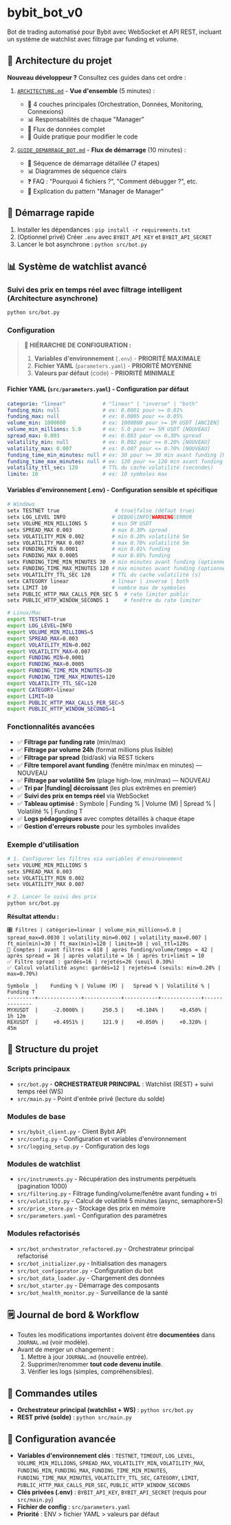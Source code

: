 # bybit_bot_v0

Bot de trading automatisé pour Bybit avec WebSocket et API REST, incluant un système de watchlist avec filtrage par funding et volume.

## 📐 Architecture du projet

**Nouveau développeur ?** Consultez ces guides dans cet ordre :

1. [`ARCHITECTURE.md`](ARCHITECTURE.md) - **Vue d'ensemble** (5 minutes) :
   - 🎯 4 couches principales (Orchestration, Données, Monitoring, Connexions)
   - 📊 Responsabilités de chaque "Manager"
   - 🔄 Flux de données complet
   - 🎯 Guide pratique pour modifier le code

2. [`GUIDE_DEMARRAGE_BOT.md`](GUIDE_DEMARRAGE_BOT.md) - **Flux de démarrage** (10 minutes) :
   - 🔢 Séquence de démarrage détaillée (7 étapes)
   - 📊 Diagrammes de séquence clairs
   - ❓ FAQ : "Pourquoi 4 fichiers ?", "Comment débugger ?", etc.
   - 🎯 Explication du pattern "Manager de Manager"

## 🚀 Démarrage rapide

1. Installer les dépendances : `pip install -r requirements.txt`
2. (Optionnel privé) Créer `.env` avec `BYBIT_API_KEY` et `BYBIT_API_SECRET`
3. Lancer le bot asynchrone : `python src/bot.py`

## 📊 Système de watchlist avancé

### Suivi des prix en temps réel avec filtrage intelligent (Architecture asynchrone)
```bash
python src/bot.py
```

### Configuration

> **🎯 HIÉRARCHIE DE CONFIGURATION :**
> 1. **Variables d'environnement** (`.env`) - **PRIORITÉ MAXIMALE**
> 2. **Fichier YAML** (`parameters.yaml`) - **PRIORITÉ MOYENNE**  
> 3. **Valeurs par défaut** (code) - **PRIORITÉ MINIMALE**

#### Fichier YAML (`src/parameters.yaml`) - Configuration par défaut
```yaml
categorie: "linear"            # "linear" | "inverse" | "both"
funding_min: null              # ex: 0.0001 pour >= 0.01%
funding_max: null              # ex: 0.0005 pour <= 0.05%
volume_min: 1000000            # ex: 1000000 pour >= 1M USDT [ANCIEN]
volume_min_millions: 5.0       # ex: 5.0 pour >= 5M USDT [NOUVEAU]
spread_max: 0.003              # ex: 0.003 pour <= 0.30% spread
volatility_min: null           # ex: 0.002 pour >= 0.20% [NOUVEAU]
volatility_max: 0.007          # ex: 0.007 pour <= 0.70% [NOUVEAU]
funding_time_min_minutes: null # ex: 30 pour >= 30 min avant funding [NOUVEAU]
funding_time_max_minutes: null # ex: 120 pour <= 120 min avant funding [NOUVEAU]
volatility_ttl_sec: 120        # TTL du cache volatilité (secondes)
limite: 10                     # ex: 10 symboles max
```

#### Variables d'environnement (.env) - Configuration sensible et spécifique
```bash
# Windows
setx TESTNET true                  # true|false (défaut true)
setx LOG_LEVEL INFO               # DEBUG|INFO|WARNING|ERROR
setx VOLUME_MIN_MILLIONS 5        # min 5M USDT
setx SPREAD_MAX 0.003             # max 0.30% spread
setx VOLATILITY_MIN 0.002         # min 0.20% volatilité 5m
setx VOLATILITY_MAX 0.007         # max 0.70% volatilité 5m
setx FUNDING_MIN 0.0001           # min 0.01% funding
setx FUNDING_MAX 0.0005           # max 0.05% funding
setx FUNDING_TIME_MIN_MINUTES 30  # min minutes avant funding (optionnel)
setx FUNDING_TIME_MAX_MINUTES 120 # max minutes avant funding (optionnel)
setx VOLATILITY_TTL_SEC 120       # TTL du cache volatilité (s)
setx CATEGORY linear              # linear | inverse | both
setx LIMIT 10                     # nombre max de symboles
setx PUBLIC_HTTP_MAX_CALLS_PER_SEC 5  # rate limiter public
setx PUBLIC_HTTP_WINDOW_SECONDS 1     # fenêtre du rate limiter

# Linux/Mac
export TESTNET=true
export LOG_LEVEL=INFO
export VOLUME_MIN_MILLIONS=5
export SPREAD_MAX=0.003
export VOLATILITY_MIN=0.002
export VOLATILITY_MAX=0.007
export FUNDING_MIN=0.0001
export FUNDING_MAX=0.0005
export FUNDING_TIME_MIN_MINUTES=30
export FUNDING_TIME_MAX_MINUTES=120
export VOLATILITY_TTL_SEC=120
export CATEGORY=linear
export LIMIT=10
export PUBLIC_HTTP_MAX_CALLS_PER_SEC=5
export PUBLIC_HTTP_WINDOW_SECONDS=1
```

### Fonctionnalités avancées
- ✅ **Filtrage par funding rate** (min/max)
- ✅ **Filtrage par volume 24h** (format millions plus lisible)
- ✅ **Filtrage par spread** (bid/ask) via REST tickers
- ✅ **Filtre temporel avant funding** (fenêtre min/max en minutes) — NOUVEAU
- ✅ **Filtrage par volatilité 5m** (plage high-low, min/max) — NOUVEAU
- ✅ **Tri par |funding| décroissant** (les plus extrêmes en premier)
- ✅ **Suivi des prix en temps réel** via WebSocket
- ✅ **Tableau optimisé** : Symbole | Funding % | Volume (M) | Spread % | Volatilité % | Funding T
- ✅ **Logs pédagogiques** avec comptes détaillés à chaque étape
- ✅ **Gestion d'erreurs robuste** pour les symboles invalides

### Exemple d'utilisation
```bash
# 1. Configurer les filtres via variables d'environnement
setx VOLUME_MIN_MILLIONS 5
setx SPREAD_MAX 0.003
setx VOLATILITY_MIN 0.002
setx VOLATILITY_MAX 0.007

# 2. Lancer le suivi des prix
python src/bot.py
```

**Résultat attendu :**
```
🎛️ Filtres | catégorie=linear | volume_min_millions=5.0 | spread_max=0.0030 | volatility_min=0.002 | volatility_max=0.007 | ft_min(min)=30 | ft_max(min)=120 | limite=10 | vol_ttl=120s
🧮 Comptes | avant filtres = 618 | après funding/volume/temps = 42 | après spread = 16 | après volatilité = 16 | après tri+limit = 10
✅ Filtre spread : gardés=16 | rejetés=26 (seuil 0.30%)
✅ Calcul volatilité async: gardés=12 | rejetés=4 (seuils: min=0.20% | max=0.70%)

Symbole  |    Funding % | Volume (M) |   Spread % | Volatilité % |    Funding T
---------+--------------+------------+-----------+-------------+--------------
MYXUSDT  |     -2.0000% |      250.5 |    +0.104% |     +0.450% |       1h 12m
REXUSDT  |     +0.4951% |      121.9 |    +0.050% |     +0.320% |          45m
```

## 📁 Structure du projet

### Scripts principaux
- `src/bot.py` - **ORCHESTRATEUR PRINCIPAL** : Watchlist (REST) + suivi temps réel (WS)
- `src/main.py` - Point d'entrée privé (lecture du solde)

### Modules de base
- `src/bybit_client.py` - Client Bybit API
- `src/config.py` - Configuration et variables d'environnement
- `src/logging_setup.py` - Configuration des logs

### Modules de watchlist
- `src/instruments.py` - Récupération des instruments perpétuels (pagination 1000)
- `src/filtering.py` - Filtrage funding/volume/fenêtre avant funding + tri
- `src/volatility.py` - Calcul de volatilité 5 minutes (async, semaphore=5)
- `src/price_store.py` - Stockage des prix en mémoire
- `src/parameters.yaml` - Configuration des paramètres

### Modules refactorisés
- `src/bot_orchestrator_refactored.py` - Orchestrateur principal refactorisé
- `src/bot_initializer.py` - Initialisation des managers
- `src/bot_configurator.py` - Configuration du bot
- `src/bot_data_loader.py` - Chargement des données
- `src/bot_starter.py` - Démarrage des composants
- `src/bot_health_monitor.py` - Surveillance de la santé

## 🗒️ Journal de bord & Workflow
- Toutes les modifications importantes doivent être **documentées** dans `JOURNAL.md` (voir modèle).
- Avant de merger un changement :
  1. Mettre à jour `JOURNAL.md` (nouvelle entrée).
  2. Supprimer/renommer **tout code devenu inutile**.
  3. Vérifier les logs (simples, compréhensibles).

## 🎯 Commandes utiles
- **Orchestrateur principal (watchlist + WS)** : `python src/bot.py`
- **REST privé (solde)** : `python src/main.py`

## 🔧 Configuration avancée
- **Variables d'environnement clés** : `TESTNET`, `TIMEOUT`, `LOG_LEVEL`, `VOLUME_MIN_MILLIONS`, `SPREAD_MAX`, `VOLATILITY_MIN`, `VOLATILITY_MAX`, `FUNDING_MIN`, `FUNDING_MAX`, `FUNDING_TIME_MIN_MINUTES`, `FUNDING_TIME_MAX_MINUTES`, `VOLATILITY_TTL_SEC`, `CATEGORY`, `LIMIT`, `PUBLIC_HTTP_MAX_CALLS_PER_SEC`, `PUBLIC_HTTP_WINDOW_SECONDS`
- **Clés privées (.env)** : `BYBIT_API_KEY`, `BYBIT_API_SECRET` (requis pour `src/main.py`)
- **Fichier de config** : `src/parameters.yaml`
- **Priorité** : ENV > fichier YAML > valeurs par défaut
